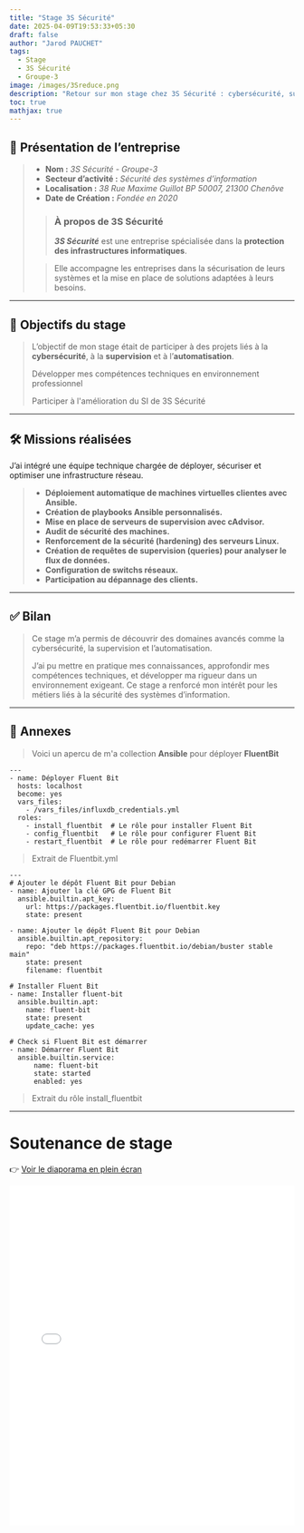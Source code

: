 ```yaml
---
title: "Stage 3S Sécurité"
date: 2025-04-09T19:53:33+05:30
draft: false
author: "Jarod PAUCHET"
tags:
  - Stage
  - 3S Sécurité
  - Groupe-3
image: /images/3Sreduce.png
description: "Retour sur mon stage chez 3S Sécurité : cybersécurité, supervision et automatisation."
toc: true
mathjax: true
---
```


## 🏢 Présentation de l’entreprise

> - **Nom :** *3S Sécurité - Groupe-3*
> - **Secteur d’activité :** *Sécurité des systèmes d’information*
> - **Localisation :** *38 Rue Maxime Guillot BP 50007, 21300 Chenôve*
> - **Date de Création :** *Fondée en 2020*
> > ### À propos de 3S Sécurité
> > ***3S Sécurité*** est une entreprise spécialisée dans la **protection des infrastructures informatiques**. 
>  
> > Elle accompagne les entreprises dans la sécurisation de leurs systèmes et la mise en place de solutions adaptées à leurs besoins.

---

## 🎯 Objectifs du stage

> L’objectif de mon stage était de participer à des projets liés à la **cybersécurité**, à la **supervision** et à l’**automatisation**.
>
> Développer mes compétences techniques en environnement professionnel
> 
> Participer à l'amélioration du SI de 3S Sécurité

---

## 🛠️ Missions réalisées

J’ai intégré une équipe technique chargée de déployer, sécuriser et optimiser une infrastructure réseau.

> - **Déploiement automatique de machines virtuelles clientes avec Ansible.**
> - **Création de playbooks Ansible personnalisés.**
> - **Mise en place de serveurs de supervision avec cAdvisor.**
> - **Audit de sécurité des machines.**
> - **Renforcement de la sécurité (hardening) des serveurs Linux.**
> - **Création de requêtes de supervision (queries) pour analyser le flux de données.**
> - **Configuration de switchs réseaux.**
> - **Participation au dépannage des clients.**

---


## ✅ Bilan

> Ce stage m’a permis de découvrir des domaines avancés comme la cybersécurité, la supervision et l’automatisation.
>
> J’ai pu mettre en pratique mes connaissances, approfondir mes compétences techniques, et développer ma rigueur dans un environnement exigeant. Ce stage a renforcé mon intérêt pour les métiers liés à la sécurité des systèmes d’information.

---

## 🔗 Annexes

> Voici un apercu de m'a collection **Ansible** pour déployer **FluentBit**


```
---
- name: Déployer Fluent Bit
  hosts: localhost
  become: yes
  vars_files:
    - /vars_files/influxdb_credentials.yml
  roles:
    - install_fluentbit  # Le rôle pour installer Fluent Bit
    - config_fluentbit   # Le rôle pour configurer Fluent Bit
    - restart_fluentbit  # Le rôle pour redémarrer Fluent Bit
```
> Extrait de Fluentbit.yml

```
---
# Ajouter le dépôt Fluent Bit pour Debian
- name: Ajouter la clé GPG de Fluent Bit
  ansible.builtin.apt_key:
    url: https://packages.fluentbit.io/fluentbit.key
    state: present

- name: Ajouter le dépôt Fluent Bit pour Debian
  ansible.builtin.apt_repository:
    repo: "deb https://packages.fluentbit.io/debian/buster stable main"
    state: present
    filename: fluentbit

# Installer Fluent Bit
- name: Installer fluent-bit
  ansible.builtin.apt:
    name: fluent-bit
    state: present
    update_cache: yes

# Check si Fluent Bit est démarrer
- name: Démarrer Fluent Bit
  ansible.builtin.service:
      name: fluent-bit
      state: started
      enabled: yes
```
> Extrait du rôle install_fluentbit

---

# Soutenance de stage

👉 [Voir le diaporama en plein écran](/slides/Soutenance-3S.html)

<iframe src="/slides/Soutenance-3S.html" width="100%" height="600px" style="border:none;"></iframe>
